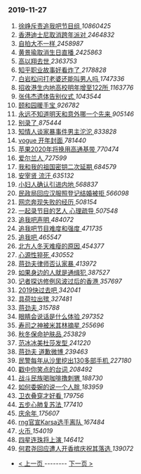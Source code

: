 ### 2019-11-27 
1. [ 徐峥斥责追我吧节目组 ](https://s.weibo.com/weibo?q=%23%E5%BE%90%E5%B3%A5%E6%96%A5%E8%B4%A3%E8%BF%BD%E6%88%91%E5%90%A7%E8%8A%82%E7%9B%AE%E7%BB%84%23&Refer=top) *10860425*
1. [ 香港迪士尼取消跨年派对 ](https://s.weibo.com/weibo?q=%23%E9%A6%99%E6%B8%AF%E8%BF%AA%E5%A3%AB%E5%B0%BC%E5%8F%96%E6%B6%88%E8%B7%A8%E5%B9%B4%E6%B4%BE%E5%AF%B9%23&Refer=top) *2464832*
1. [ 自拍大不一样 ](https://s.weibo.com/weibo?q=%23%E8%87%AA%E6%8B%8D%E5%A4%A7%E4%B8%8D%E4%B8%80%E6%A0%B7%23&topic_ad=1&Refer=top) *2458987*
1. [ 黄景瑜取消生日直播 ](https://s.weibo.com/weibo?q=%23%E9%BB%84%E6%99%AF%E7%91%9C%E5%8F%96%E6%B6%88%E7%94%9F%E6%97%A5%E7%9B%B4%E6%92%AD%23&Refer=top) *2425863*
1. [ 高以翔去世 ](https://s.weibo.com/weibo?q=%23%E9%AB%98%E4%BB%A5%E7%BF%94%E5%8E%BB%E4%B8%96%23&Refer=top) *2363753*
1. [ 知乎职业故事好看炸了 ](https://s.weibo.com/weibo?q=%23%E7%9F%A5%E4%B9%8E%E8%81%8C%E4%B8%9A%E6%95%85%E4%BA%8B%E5%A5%BD%E7%9C%8B%E7%82%B8%E4%BA%86%23&topic_ad=1&Refer=top) *2178828*
1. [ 白岩松问打老婆还能叫男人吗 ](https://s.weibo.com/weibo?q=%23%E7%99%BD%E5%B2%A9%E6%9D%BE%E9%97%AE%E6%89%93%E8%80%81%E5%A9%86%E8%BF%98%E8%83%BD%E5%8F%AB%E7%94%B7%E4%BA%BA%E5%90%97%23&Refer=top) *1747336*
1. [ 招收港生内地高校明年增至122所 ](https://s.weibo.com/weibo?q=%23%E6%8B%9B%E6%94%B6%E6%B8%AF%E7%94%9F%E5%86%85%E5%9C%B0%E9%AB%98%E6%A0%A1%E6%98%8E%E5%B9%B4%E5%A2%9E%E8%87%B3122%E6%89%80%23&Refer=top) *1163776*
1. [ 张伟杰遗体告别仪式 ](https://s.weibo.com/weibo?q=%23%E5%BC%A0%E4%BC%9F%E6%9D%B0%E9%81%97%E4%BD%93%E5%91%8A%E5%88%AB%E4%BB%AA%E5%BC%8F%23&Refer=top) *1043544*
1. [ 颐和园暖手宝 ](https://s.weibo.com/weibo?q=%23%E9%A2%90%E5%92%8C%E5%9B%AD%E6%9A%96%E6%89%8B%E5%AE%9D%23&Refer=top) *926782*
1. [ 永远不知道明天和意外哪一个先来 ](https://s.weibo.com/weibo?q=%23%E6%B0%B8%E8%BF%9C%E4%B8%8D%E7%9F%A5%E9%81%93%E6%98%8E%E5%A4%A9%E5%92%8C%E6%84%8F%E5%A4%96%E5%93%AA%E4%B8%80%E4%B8%AA%E5%85%88%E6%9D%A5%23&Refer=top) *905146*
1. [ 别录了 ](https://s.weibo.com/weibo?q=%23%E5%88%AB%E5%BD%95%E4%BA%86%23&Refer=top) *875444*
1. [ 知情人谈家暴事件男主沱沱 ](https://s.weibo.com/weibo?q=%23%E7%9F%A5%E6%83%85%E4%BA%BA%E8%B0%88%E5%AE%B6%E6%9A%B4%E4%BA%8B%E4%BB%B6%E7%94%B7%E4%B8%BB%E6%B2%B1%E6%B2%B1%23&Refer=top) *833828*
1. [ vogue 开年封面 ](https://s.weibo.com/weibo?q=vogue%20%E5%BC%80%E5%B9%B4%E5%B0%81%E9%9D%A2&Refer=top) *781440*
1. [ 苹果2020年将换用高通基带 ](https://s.weibo.com/weibo?q=%23%E8%8B%B9%E6%9E%9C2020%E5%B9%B4%E5%B0%86%E6%8D%A2%E7%94%A8%E9%AB%98%E9%80%9A%E5%9F%BA%E5%B8%A6%23&Refer=top) *770474*
1. [ 爱尔兰人 ](https://s.weibo.com/weibo?q=%E7%88%B1%E5%B0%94%E5%85%B0%E4%BA%BA&Refer=top) *727599*
1. [ 我和我的祖国密钥二次延期 ](https://s.weibo.com/weibo?q=%23%E6%88%91%E5%92%8C%E6%88%91%E7%9A%84%E7%A5%96%E5%9B%BD%E5%AF%86%E9%92%A5%E4%BA%8C%E6%AC%A1%E5%BB%B6%E6%9C%9F%23&Refer=top) *684579*
1. [ 安宰贤 流汗 ](https://s.weibo.com/weibo?q=%E5%AE%89%E5%AE%B0%E8%B4%A4%20%E6%B5%81%E6%B1%97&Refer=top) *635132*
1. [ 小妇人确认引进内地 ](https://s.weibo.com/weibo?q=%23%E5%B0%8F%E5%A6%87%E4%BA%BA%E7%A1%AE%E8%AE%A4%E5%BC%95%E8%BF%9B%E5%86%85%E5%9C%B0%23&Refer=top) *568837*
1. [ 民政局回应汉服照登记结婚被拒 ](https://s.weibo.com/weibo?q=%23%E6%B0%91%E6%94%BF%E5%B1%80%E5%9B%9E%E5%BA%94%E6%B1%89%E6%9C%8D%E7%85%A7%E7%99%BB%E8%AE%B0%E7%BB%93%E5%A9%9A%E8%A2%AB%E6%8B%92%23&Refer=top) *566098*
1. [ 网恋奔现失败的经历 ](https://s.weibo.com/weibo?q=%23%E7%BD%91%E6%81%8B%E5%A5%94%E7%8E%B0%E5%A4%B1%E8%B4%A5%E7%9A%84%E7%BB%8F%E5%8E%86%23&Refer=top) *508154*
1. [ 一起录节目的艺人 心理疏导 ](https://s.weibo.com/weibo?q=%E4%B8%80%E8%B5%B7%E5%BD%95%E8%8A%82%E7%9B%AE%E7%9A%84%E8%89%BA%E4%BA%BA%20%E5%BF%83%E7%90%86%E7%96%8F%E5%AF%BC&Refer=top) *507548*
1. [ 追我吧声明 ](https://s.weibo.com/weibo?q=%23%E8%BF%BD%E6%88%91%E5%90%A7%E5%A3%B0%E6%98%8E%23&Refer=top) *484072*
1. [ 追我吧节目难度和强度 ](https://s.weibo.com/weibo?q=%23%E8%BF%BD%E6%88%91%E5%90%A7%E8%8A%82%E7%9B%AE%E9%9A%BE%E5%BA%A6%E5%92%8C%E5%BC%BA%E5%BA%A6%23&Refer=top) *471735*
1. [ 追我吧 ](https://s.weibo.com/weibo?q=%E8%BF%BD%E6%88%91%E5%90%A7&Refer=top) *465547*
1. [ 北方人冬天难瘦的原因 ](https://s.weibo.com/weibo?q=%23%E5%8C%97%E6%96%B9%E4%BA%BA%E5%86%AC%E5%A4%A9%E9%9A%BE%E7%98%A6%E7%9A%84%E5%8E%9F%E5%9B%A0%23&Refer=top) *454377*
1. [ 心源性猝死 ](https://s.weibo.com/weibo?q=%23%E5%BF%83%E6%BA%90%E6%80%A7%E7%8C%9D%E6%AD%BB%23&Refer=top) *430552*
1. [ 蒋劲夫律师否认家暴 ](https://s.weibo.com/weibo?q=%E8%92%8B%E5%8A%B2%E5%A4%AB%E5%BE%8B%E5%B8%88%E5%90%A6%E8%AE%A4%E5%AE%B6%E6%9A%B4&Refer=top) *413972*
1. [ 如果身边的人就是通缉犯 ](https://s.weibo.com/weibo?q=%23%E5%A6%82%E6%9E%9C%E8%BA%AB%E8%BE%B9%E7%9A%84%E4%BA%BA%E5%B0%B1%E6%98%AF%E9%80%9A%E7%BC%89%E7%8A%AF%23&Refer=top) *387527*
1. [ 记者探访修例风波过后的香港 ](https://s.weibo.com/weibo?q=%23%E8%AE%B0%E8%80%85%E6%8E%A2%E8%AE%BF%E4%BF%AE%E4%BE%8B%E9%A3%8E%E6%B3%A2%E8%BF%87%E5%90%8E%E7%9A%84%E9%A6%99%E6%B8%AF%23&Refer=top) *357697*
1. [ 2019快过去吧 ](https://s.weibo.com/weibo?q=%232019%E5%BF%AB%E8%BF%87%E5%8E%BB%E5%90%A7%23&Refer=top) *342041*
1. [ 具荷拉出殡 ](https://s.weibo.com/weibo?q=%23%E5%85%B7%E8%8D%B7%E6%8B%89%E5%87%BA%E6%AE%A1%23&Refer=top) *327481*
1. [ 蒋劲夫 ](https://s.weibo.com/weibo?q=%E8%92%8B%E5%8A%B2%E5%A4%AB&Refer=top) *315788*
1. [ 眼睛会说话是什么体验 ](https://s.weibo.com/weibo?q=%23%E7%9C%BC%E7%9D%9B%E4%BC%9A%E8%AF%B4%E8%AF%9D%E6%98%AF%E4%BB%80%E4%B9%88%E4%BD%93%E9%AA%8C%23&Refer=top) *297352*
1. [ 寿司之神被米其林摘星 ](https://s.weibo.com/weibo?q=%23%E5%AF%BF%E5%8F%B8%E4%B9%8B%E7%A5%9E%E8%A2%AB%E7%B1%B3%E5%85%B6%E6%9E%97%E6%91%98%E6%98%9F%23&Refer=top) *255696*
1. [ 秋冬保命护肤品 ](https://s.weibo.com/weibo?q=%23%E7%A7%8B%E5%86%AC%E4%BF%9D%E5%91%BD%E6%8A%A4%E8%82%A4%E5%93%81%23&Refer=top) *253829*
1. [ 范冰冰美杜莎发型 ](https://s.weibo.com/weibo?q=%23%E8%8C%83%E5%86%B0%E5%86%B0%E7%BE%8E%E6%9D%9C%E8%8E%8E%E5%8F%91%E5%9E%8B%23&Refer=top) *241220*
1. [ 蒋劲夫 道歉微博 ](https://s.weibo.com/weibo?q=%E8%92%8B%E5%8A%B2%E5%A4%AB%20%E9%81%93%E6%AD%89%E5%BE%AE%E5%8D%9A&Refer=top) *239463*
1. [ 民警每年从沙里挖出130多部手机 ](https://s.weibo.com/weibo?q=%23%E6%B0%91%E8%AD%A6%E6%AF%8F%E5%B9%B4%E4%BB%8E%E6%B2%99%E9%87%8C%E6%8C%96%E5%87%BA130%E5%A4%9A%E9%83%A8%E6%89%8B%E6%9C%BA%23&Refer=top) *227180*
1. [ 戳中你笑点的台词 ](https://s.weibo.com/weibo?q=%23%E6%88%B3%E4%B8%AD%E4%BD%A0%E7%AC%91%E7%82%B9%E7%9A%84%E5%8F%B0%E8%AF%8D%23&Refer=top) *208492*
1. [ 战斗民族喝咖啡撸刺猬 ](https://s.weibo.com/weibo?q=%23%E6%88%98%E6%96%97%E6%B0%91%E6%97%8F%E5%96%9D%E5%92%96%E5%95%A1%E6%92%B8%E5%88%BA%E7%8C%AC%23&Refer=top) *188730*
1. [ 如何委婉的说一个人胖 ](https://s.weibo.com/weibo?q=%23%E5%A6%82%E4%BD%95%E5%A7%94%E5%A9%89%E7%9A%84%E8%AF%B4%E4%B8%80%E4%B8%AA%E4%BA%BA%E8%83%96%23&Refer=top) *183959*
1. [ 卫衣叠穿才好看 ](https://s.weibo.com/weibo?q=%23%E5%8D%AB%E8%A1%A3%E5%8F%A0%E7%A9%BF%E6%89%8D%E5%A5%BD%E7%9C%8B%23&Refer=top) *179756*
1. [ 五步心肺复苏法 ](https://s.weibo.com/weibo?q=%23%E4%BA%94%E6%AD%A5%E5%BF%83%E8%82%BA%E5%A4%8D%E8%8B%8F%E6%B3%95%23&Refer=top) *177410*
1. [ 庆余年 ](https://s.weibo.com/weibo?q=%23%E5%BA%86%E4%BD%99%E5%B9%B4%23&Refer=top) *175607*
1. [ rng官宣Karsa选手离队 ](https://s.weibo.com/weibo?q=%23rng%E5%AE%98%E5%AE%A3Karsa%E9%80%89%E6%89%8B%E7%A6%BB%E9%98%9F%23&Refer=top) *167484*
1. [ 火币 ](https://s.weibo.com/weibo?q=%E7%81%AB%E5%B8%81&Refer=top) *154019*
1. [ 四星连珠将上演 ](https://s.weibo.com/weibo?q=%23%E5%9B%9B%E6%98%9F%E8%BF%9E%E7%8F%A0%E5%B0%86%E4%B8%8A%E6%BC%94%23&Refer=top) *146412*
1. [ 何君尧回应遭人开香槟庆祝其落选 ](https://s.weibo.com/weibo?q=%23%E4%BD%95%E5%90%9B%E5%B0%A7%E5%9B%9E%E5%BA%94%E9%81%AD%E4%BA%BA%E5%BC%80%E9%A6%99%E6%A7%9F%E5%BA%86%E7%A5%9D%E5%85%B6%E8%90%BD%E9%80%89%23&Refer=top) *139072* 

- [ < 上一页 ](https://github.com/able8/weibo-hot-record/blob/master/2019-11-26.md) -------- [ 下一页 > ](https://github.com/able8/weibo-hot-record/blob/master/2019-11-28.md)